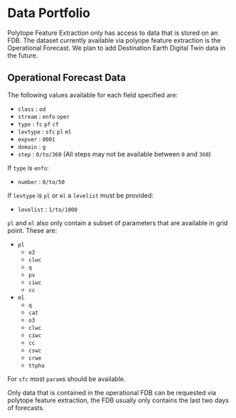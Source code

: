 # Data Portfolio

Polytope Feature Extraction only has access to data that is stored on an FDB. The dataset currently available via polyope feature extraction is the Operational Forecast. We plan to add Destination Earth Digital Twin data in the future.

## Operational Forecast Data

The following values available for each field specified are:

* `class` : `od`
* `stream` : `enfo` `oper`
* `type` : `fc` `pf` `cf`
* `levtype` : `sfc` `pl` `ml`
* `expver` : `0001`
* `domain` : `g`
* `step` : `0/to/360` (All steps may not be available between `0` and `360`)

If `type` is `enfo`:

* `number` : `0/to/50`

If `levtype` is `pl` or `ml` a `levelist` must be provided:

* `levelist` : `1/to/1000`

`pl` and `ml` also only contain a subset of parameters that are available in grid point. These are:

* `pl`
    * `o3`
    * `clwc`
    * `q`
    * `pv`
    * `ciwc`
    * `cc`
* `ml`
    * `q`
    * `cat`
    * `o3`
    * `clwc`
    * `ciwc`
    * `cc`
    * `cswc`
    * `crwe`
    * `ttpha`

For `sfc` most `param`s should be available.

Only data that is contained in the operational FDB can be requested via polytope feature extraction, the FDB usually only contains the last two days of forecasts.
